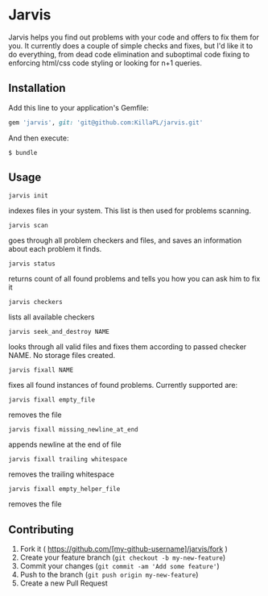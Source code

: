 # Jarvis

Jarvis helps you find out problems with your code and offers to fix them for you.
It currently does a couple of simple checks and fixes, but I'd like it to do everything, from dead code elimination and suboptimal code fixing to enforcing html/css code styling or looking for n+1 queries.

## Installation

Add this line to your application's Gemfile:

```ruby
gem 'jarvis', git: 'git@github.com:KillaPL/jarvis.git'
```

And then execute:

    $ bundle

## Usage

    jarvis init

indexes files in your system. This list is then used for problems scanning.

    jarvis scan

goes through all problem checkers and files, and saves an information about each problem it finds.

    jarvis status

returns count of all found problems and tells you how you can ask him to fix it

    jarvis checkers

lists all available checkers

    jarvis seek_and_destroy NAME

looks through all valid files and fixes them according to passed checker NAME. No storage files created.

    jarvis fixall NAME

fixes all found instances of found problems. Currently supported are:

    jarvis fixall empty_file

removes the file

    jarvis fixall missing_newline_at_end

appends newline at the end of file

    jarvis fixall trailing whitespace

removes the trailing whitespace

    jarvis fixall empty_helper_file

removes the file

## Contributing

1. Fork it ( https://github.com/[my-github-username]/jarvis/fork )
2. Create your feature branch (`git checkout -b my-new-feature`)
3. Commit your changes (`git commit -am 'Add some feature'`)
4. Push to the branch (`git push origin my-new-feature`)
5. Create a new Pull Request
